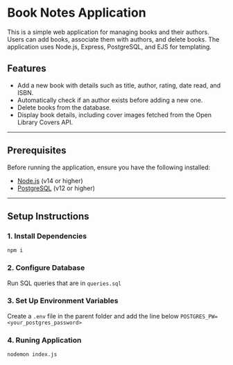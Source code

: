 # Book Notes Application

This is a simple web application for managing books and their authors. Users can add books, associate them with authors, and delete books. The application uses Node.js, Express, PostgreSQL, and EJS for templating.

## Features
- Add a new book with details such as title, author, rating, date read, and ISBN.
- Automatically check if an author exists before adding a new one.
- Delete books from the database.
- Display book details, including cover images fetched from the Open Library Covers API.

---

## Prerequisites
Before running the application, ensure you have the following installed:
- [Node.js](https://nodejs.org/) (v14 or higher)
- [PostgreSQL](https://www.postgresql.org/) (v12 or higher)

---

## Setup Instructions

### 1. Install Dependencies
`npm i`

### 2. Configure Database
Run SQL queries that are in `queries.sql`

### 3. Set Up Environment Variables
Create a `.env` file in the parent folder and add the line below
`POSTGRES_PW=<your_postgres_password>` 

### 4. Runing Application
`nodemon index.js`
